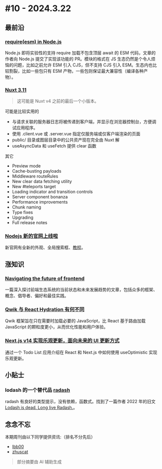 # #10 - 2024.3.22

## 最前沿

### [require(esm) in Node.js](https://joyeecheung.github.io/blog/2024/03/18/require-esm-in-node-js)

Node.js 即将实验性的支持 require 加载不包含顶层 await 的 ESM 代码，文章的作者向 Node.js 提交了实现该功能的 PR。模块的格式在 JS 生态仍然是个令人烦恼的问题，比如之前允许 ESM 引入 CJS，但不支持 CJS 引入 ESM。生态内也比较割裂，比如一些包只有 ESM 产物，一些包则保证最大兼容性（编译各种产物）。

### [Nuxt 3.11](https://nuxt.com/blog/v3-11)

> 这可能是 Nuxt v4 之前的最后一个小版本。

可能是比较实用的

- 与请求关联的服务器日志将被传递到客户端，并显示在浏览器控制台，方便调试应用程序。
- 使用 .client.vue 或 .server.vue 指定仅服务端或仅客户端渲染的页面
- public/ 目录或图层目录中的公共资产现在完全由 Nuxt 解
- useAsyncData 和 useFetch 提供 clear 函数

其它

- Preview mode
- Cache-busting payloads
- Middleware routeRules
- New clear data fetching utility
- New #teleports target
- Loading indicator and transition controls
- Server component bonanza
- Performance improvements
- Chunk naming
- Type fixes
- Upgrading
- Full release notes

###

### [Nodejs 新的官网上线啦](https://nodejs.org/en)

新官网有全新的外观、全局搜索框、[教程](https://nodejs.org/en/learn)。

## 涨知识

### [Navigating the future of frontend](https://frontendmastery.com/posts/navigating-the-future-of-frontend/#advances-in-infrastructure)

一篇深入探讨前端生态系统的当前状态和未来发展趋势的文章，包括众多的框架、概念、倡导者、偏好和最佳实践。

### [Qwik 与 React Hydration 有何不同](https://mp.weixin.qq.com/s/NLkeTDFCUqw_2bV2a_V0wA)

Qwik 框架旨在只在需要时加载必要的 JavaScript，比 React 基于路由加载 JavaScript 的颗粒度更小，从而优化性能和用户体验。

### [Next.js v14 实现乐观更新，面向未来的 UI 更新方式](https://juejin.cn/post/7347957960884355113)

通过一个 Todo List 应用介绍在 React 和 Next.js 中如何使用 useOptimistic 实现乐观更新。

## 小贴士

### lodash 的一个替代品 [radash](https://radash-docs.vercel.app/docs/getting-started)

radash 有良好的类型提示，没有依赖，函数式。找到了一篇作者 2022 年的旧文 [Lodash is dead. Long live Radash.](https://medium.com/exobase/lodash-is-dead-long-live-radash-d9d52abf428b)。

## 念念不忘

本期周刊由以下同学提供资讯:（排名不分先后）

- [lbb00](https://github.com/lbb00)
- [zhuscat](https://github.com/zhuscat)

> 部分摘要由 AI 辅助生成
